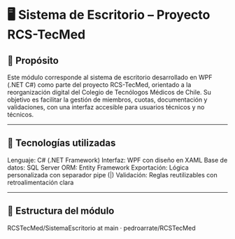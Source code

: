 # 🖥️ Sistema de Escritorio – Proyecto RCS-TecMed

## 🎯 Propósito
Este módulo corresponde al sistema de escritorio desarrollado en WPF (.NET C#) como parte del proyecto RCS-TecMed, orientado a la reorganización digital del Colegio de Tecnólogos Médicos de Chile. Su objetivo es facilitar la gestión de miembros, cuotas, documentación y validaciones, con una interfaz accesible para usuarios técnicos y no técnicos.

---

## 🧱 Tecnologías utilizadas

Lenguaje: C# (.NET Framework)
Interfaz: WPF con diseño en XAML
Base de datos: SQL Server
ORM: Entity Framework
Exportación: Lógica personalizada con separador pipe (|)
Validación: Reglas reutilizables con retroalimentación clara

---

## 📁 Estructura del módulo

RCSTecMed/SistemaEscritorio at main · pedroarrate/RCSTecMed 
